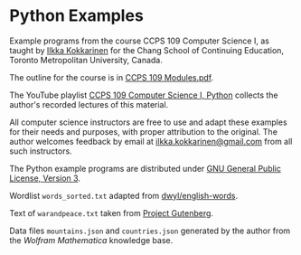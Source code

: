 # Python Examples

Example programs from the course CCPS 109 Computer Science I, as taught by [Ilkka Kokkarinen](http://www.scs.ryerson.ca/~ikokkari/) for the Chang School of Continuing Education, Toronto Metropolitan University, Canada.

The outline for the course is in [CCPS 109 Modules.pdf](https://github.com/ikokkari/PythonExamples/blob/master/CCPS%20109%20Modules.pdf).

The YouTube playlist [CCPS 109 Computer Science I, Python](https://www.youtube.com/playlist?list=PLm1Sd7Iw1hHsZia9LEy5XJjvyDEbX1X9A) collects the author's recorded lectures of this material.

All computer science instructors are free to use and adapt these examples for their needs and purposes, with proper attribution to the original. The author welcomes feedback by email at ilkka.kokkarinen@gmail.com from all such instructors.

The Python example programs are distributed under [GNU General Public License, Version 3](https://www.gnu.org/licenses/gpl-3.0.txt). 

Wordlist `words_sorted.txt` adapted from [dwyl/english-words](https://github.com/dwyl/english-words).

Text of `warandpeace.txt` taken from [Project Gutenberg](http://www.gutenberg.org/ebooks/2600).

Data files `mountains.json` and `countries.json` generated by the author from the *Wolfram Mathematica* knowledge base.
